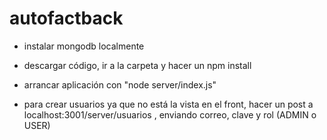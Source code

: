 # autofactback

- instalar mongodb localmente
- descargar código, ir a la carpeta y hacer un npm install
- arrancar aplicación con "node server/index.js"

- para crear usuarios ya que no está la vista en el front, hacer un post a localhost:3001/server/usuarios , enviando correo, clave y rol (ADMIN o USER)
